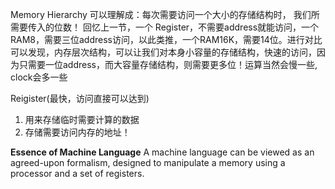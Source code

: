 Memory Hierarchy
可以理解成：每次需要访问一个大小的存储结构时， 我们所需要传入的位数！
回忆上一节，一个 Register，不需要address就能访问，一个RAM8，需要三位address访问，以此类推，一个RAM16K，需要14位。进行对比可以发现，内存层次结构，可以让我们对本身小容量的存储结构，快速的访问，因为只需要一位address，而大容量存储结构，则需要更多位！运算当然会慢一些, clock会多一些

Reigister(最快，访问直接可以达到)
1. 用来存储临时需要计算的数据
2. 存储需要访问内存的地址！


**Essence of Machine Language**
A machine language can be viewed as an agreed-upon formalism, designed to manipulate a memory using a processor and a set of registers.















